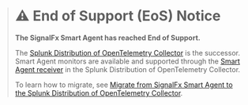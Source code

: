 > # :warning: End of Support (EoS) Notice
> **The SignalFx Smart Agent has reached End of Support.**
>
> The [Splunk Distribution of OpenTelemetry Collector](https://docs.splunk.com/Observability/gdi/opentelemetry/opentelemetry.html) is the successor. Smart Agent monitors are available and supported through the [Smart Agent receiver](https://docs.splunk.com/Observability/gdi/opentelemetry/components/smartagent-receiver.html) in the Splunk Distribution of OpenTelemetry Collector.
>
> To learn how to migrate, see [Migrate from SignalFx Smart Agent to the Splunk Distribution of OpenTelemetry Collector](https://docs.splunk.com/Observability/gdi/opentelemetry/smart-agent-migration-to-otel-collector.html).
